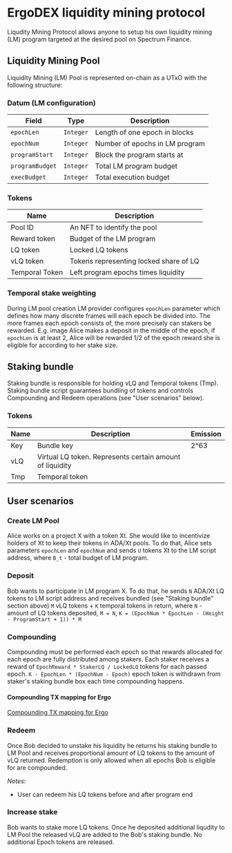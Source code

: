# ErgoDEX liquidity mining protocol

Liqudity Mining Protocol allows anyone to setup his own liquidity mining (LM) program targeted at the desired pool on Spectrum Finance.

## Liquidity Mining Pool
Liquidity Mining (LM) Pool is represented on-chain as a UTxO with the following structure:

### Datum (LM configuration)
| Field           | Type      | Description                    |
|-----------------|-----------|--------------------------------|
| `epochLen`      | `Integer` | Length of one epoch in blocks  |
| `epochNum`      | `Integer` | Number of epochs in LM program |
| `programStart`  | `Integer` | Block the program starts at    |
| `programBudget` | `Integer` | Total LM program budget        |
| `execBudget`    | `Integer` | Total execution budget         |

### Tokens
| Name           | Description                            |
|----------------|----------------------------------------|
| Pool ID        | An NFT to identify the pool            |
| Reward token   | Budget of the LM program               |
| LQ token       | Locked LQ tokens                       |
| vLQ token      | Tokens representing locked share of LQ |
| Temporal Token | Left program epochs times liquidity    |

### Temporal stake weighting
During LM pool creation LM provider configures `epochLen` parameter which defines how many discrete frames will each epoch be divided into.
The more frames each epoch consists of, the more precisely can stakers be rewarded. E.g. image Alice makes a deposit in the middle of the epoch, 
if `epochLen` is at least 2, Alice will be rewarded 1/2 of the epoch reward she is eligible for according to her stake size.

## Staking bundle
Staking bundle is responsible for holding vLQ and Temporal tokens (Tmp). Staking bundle script guarantees bundling of tokens and controls Compounding and Redeem operations (see "User scenarios" below).

### Tokens
| Name | Description                                              | Emission |
|------|----------------------------------------------------------|----------|
| Key  | Bundle key                                               | 2^63     |
| vLQ  | Virtual LQ token. Represents certain amount of liquidity |          |
| Tmp  | Temporal token                                           |          |


## User scenarios

### Create LM Pool
Alice works on a project X with a token Xt. She would like to incentivize holders of Xt to keep their tokens in ADA/Xt pools.
To do that, Alice sets parameters `epochLen` and `epochNum` and sends `U` tokens Xt to the LM script address, where `B_t` - total budget of LM program.

### Deposit
Bob wants to participate in LM program X. To do that, he sends `N` ADA/Xt LQ tokens to LM script address and receives bundled (see "Staking bundle" section above) `M` vLQ tokens + `K` temporal tokens in return, where `N` - amount of LQ tokens deposited, `M = N`, `K = (EpochNum * EpochLen - (Height - ProgramStart + 1)) * M`

### Compounding
Compounding must be performed each epoch so that rewards allocated for each epoch are fully distributed among stakers. 
Each staker receives a reward of `EpochReward * StakerLQ / LockedLQ` tokens for each passed epoch. 
`K - EpochLen * (EpochNum - Epoch)` epoch token is withdrawn from staker's staking bundle box each time compounding happens.

#### Compounding TX mapping for Ergo

[Compounding TX mapping for Ergo](./../img/compound.svg)

### Redeem
Once Bob decided to unstake his liquidity he returns his staking bundle to LM Pool and receives proportional amount of LQ tokens to the amount of vLQ returned. Redemption is only allowed when all epochs Bob is eligible for are compounded.

_Notes_:
* User can redeem his LQ tokens before and after program end

### Increase stake
Bob wants to stake more LQ tokens. Once he deposited additional liqudity to LM Pool the released vLQ are added to the Bob's staking bundle. No additional Epoch tokens are released. 
